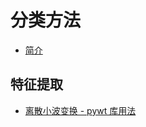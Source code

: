 # 分类方法

* [简介](https://www.cnblogs.com/RoseVorchid/p/11885904.html)

## 特征提取

* [离散小波变换 - pywt 库用法](https://blog.51cto.com/u_13984132/5617732)
